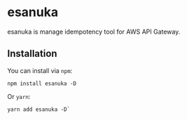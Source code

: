 # esanuka

esanuka is manage idempotency tool for AWS API Gateway.

## Installation

You can install via `npm`:

```
npm install esanuka -D
```

Or `yarn`:

```
yarn add esanuka -D`
````



